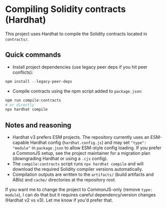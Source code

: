 Compiling Solidity contracts (Hardhat)
====================================

This project uses Hardhat to compile the Solidity contracts located in `contracts/`.

Quick commands
--------------

- Install project dependencies (use legacy peer deps if you hit peer conflicts):

```powershell
npm install --legacy-peer-deps
```

- Compile contracts using the npm script added to `package.json`:

```powershell
npm run compile:contracts
# or directly
npx hardhat compile
```

Notes and reasoning
-------------------
- Hardhat v3 prefers ESM projects. The repository currently uses an ESM-capable Hardhat config (`hardhat.config.js`) and may set `"type": "module"` in `package.json` to allow ESM-style config loading. If you prefer a CommonJS setup, see the project maintainer for a migration plan (downgrading Hardhat or using a `.cjs` config).
- The `compile:contracts` script runs `npx hardhat compile` and will download the required Solidity compiler versions automatically.
- Compilation outputs are written to the `artifacts/` (build artifacts and ABIs) and `cache/` directories at the repository root.

If you want me to change the project to CommonJS-only (remove `type: module`), I can do that but it requires careful dependency/version changes (Hardhat v2 vs v3). Let me know if you'd prefer that.
